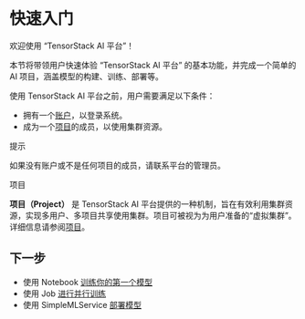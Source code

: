 # 快速入门

欢迎使用 “TensorStack AI 平台”！

本节将带领用户快速体验 “TensorStack AI 平台” 的基本功能，并完成一个简单的 AI 项目，涵盖模型的构建、训练、部署等。

使用 TensorStack AI 平台之前，用户需要满足以下条件：

* 拥有一个[账户](../modules/security/account.md)，以登录系统。
* 成为一个[项目](../tasks/add-project-member.md)的成员，以使用集群资源。

<aside class="note tip">
<div class="title">提示</div>

如果没有账户或不是任何项目的成员，请联系平台的管理员。

</aside>

<aside class="note info">
<div class="title">项目</div>

**项目（Project）** 是 TensorStack AI 平台提供的一种机制，旨在有效利用集群资源，实现多用户、多项目共享使用集群。项目可被视为为用户准备的“虚拟集群”。详细信息请参阅[项目](../modules/security/project.md)。

</aside>

## 下一步

* 使用 Notebook [训练你的第一个模型](./training-first-model.md)
* 使用 Job [进行并行训练](./parallel-training.md)
* 使用 SimpleMLService [部署模型](./deploy-model.md)
